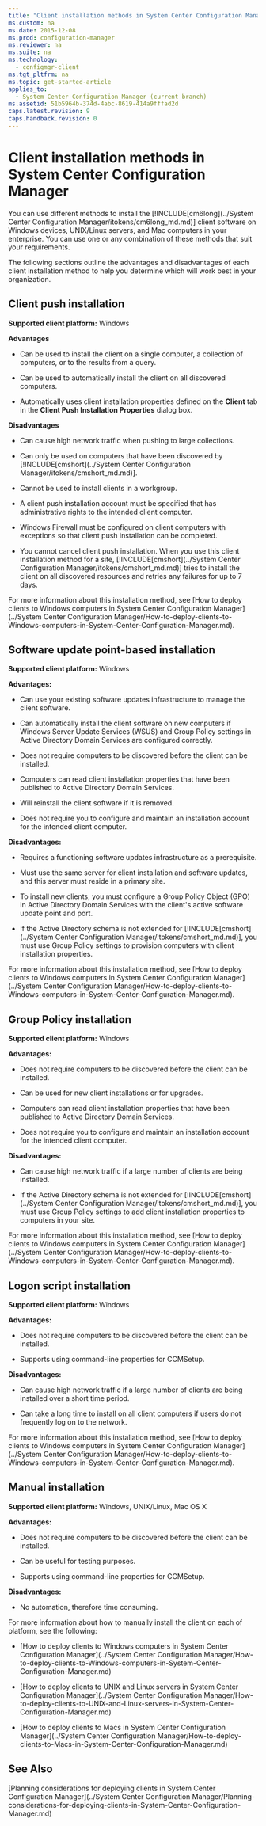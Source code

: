 ```yaml
---
title: "Client installation methods in System Center Configuration Manager"
ms.custom: na
ms.date: 2015-12-08
ms.prod: configuration-manager
ms.reviewer: na
ms.suite: na
ms.technology: 
  - configmgr-client
ms.tgt_pltfrm: na
ms.topic: get-started-article
applies_to: 
  - System Center Configuration Manager (current branch)
ms.assetid: 51b5964b-374d-4abc-8619-414a9fffad2d
caps.latest.revision: 9
caps.handback.revision: 0
---
```

# Client installation methods in System Center Configuration Manager
You can use different methods to install the [!INCLUDE[cm6long](../System Center Configuration Manager/itokens/cm6long_md.md)] client software on Windows devices, UNIX/Linux servers, and Mac computers in your enterprise. You can use one or any combination of these methods that suit your requirements.  
  
 The following sections outline the advantages and disadvantages of each client installation method to help you determine which will work best in your organization.  
  
## Client push installation  
 **Supported client platform:** Windows  
  
 **Advantages**  
  
-   Can be used to install the client on a single computer, a collection of computers, or to the results from a query.  
  
-   Can be used to automatically install the client on all discovered computers.  
  
-   Automatically uses client installation properties defined on the **Client** tab in the **Client Push Installation Properties** dialog box.  
  
 **Disadvantages**  
  
-   Can cause high network traffic when pushing to large collections.  
  
-   Can only be used on computers that have been discovered by [!INCLUDE[cmshort](../System Center Configuration Manager/itokens/cmshort_md.md)].  
  
-   Cannot be used to install clients in a workgroup.  
  
-   A client push installation account must be specified that has administrative rights to the intended client computer.  
  
-   Windows Firewall must be configured on client computers with exceptions so that client push installation can be completed.  
  
-   You cannot cancel client push installation. When you use this client installation method for a site, [!INCLUDE[cmshort](../System Center Configuration Manager/itokens/cmshort_md.md)] tries to install the client on all discovered resources and retries any failures for up to 7 days.  
  
 For more information about this installation method, see [How to deploy clients to Windows computers in System Center Configuration Manager](../System Center Configuration Manager/How-to-deploy-clients-to-Windows-computers-in-System-Center-Configuration-Manager.md).  
  
## Software update point-based installation  
 **Supported client platform:** Windows  
  
 **Advantages:**  
  
-   Can use your existing software updates infrastructure to manage the client software.  
  
-   Can automatically install the client software on new computers if Windows Server Update Services (WSUS) and Group Policy settings in Active Directory Domain Services are configured correctly.  
  
-   Does not require computers to be discovered before the client can be installed.  
  
-   Computers can read client installation properties that have been published to Active Directory Domain Services.  
  
-   Will reinstall the client software if it is removed.  
  
-   Does not require you to configure and maintain an installation account for the intended client computer.  
  
 **Disadvantages:**  
  
-   Requires a functioning software updates infrastructure as a prerequisite.  
  
-   Must use the same server for client installation and software updates, and this server must reside in a primary site.  
  
-   To install new clients, you must configure a Group Policy Object (GPO) in Active Directory Domain Services with the client's active software update point and port.  
  
-   If the Active Directory schema is not extended for [!INCLUDE[cmshort](../System Center Configuration Manager/itokens/cmshort_md.md)], you must use Group Policy settings to provision computers with client installation properties.  
  
 For more information about this installation method, see [How to deploy clients to Windows computers in System Center Configuration Manager](../System Center Configuration Manager/How-to-deploy-clients-to-Windows-computers-in-System-Center-Configuration-Manager.md).  
  
## Group Policy installation  
 **Supported client platform:** Windows  
  
 **Advantages:**  
  
-   Does not require computers to be discovered before the client can be installed.  
  
-   Can be used for new client installations or for upgrades.  
  
-   Computers can read client installation properties that have been published to Active Directory Domain Services.  
  
-   Does not require you to configure and maintain an installation account for the intended client computer.  
  
 **Disadvantages:**  
  
-   Can cause high network traffic if a large number of clients are being installed.  
  
-   If the Active Directory schema is not extended for [!INCLUDE[cmshort](../System Center Configuration Manager/itokens/cmshort_md.md)], you must use Group Policy settings to add client installation properties to computers in your site.  
  
 For more information about this installation method, see [How to deploy clients to Windows computers in System Center Configuration Manager](../System Center Configuration Manager/How-to-deploy-clients-to-Windows-computers-in-System-Center-Configuration-Manager.md).  
  
## Logon script installation  
 **Supported client platform:** Windows  
  
 **Advantages:**  
  
-   Does not require computers to be discovered before the client can be installed.  
  
-   Supports using command-line properties for CCMSetup.  
  
 **Disadvantages:**  
  
-   Can cause high network traffic if a large number of clients are being installed over a short time period.  
  
-   Can take a long time to install on all client computers if users do not frequently log on to the network.  
  
 For more information about this installation method, see [How to deploy clients to Windows computers in System Center Configuration Manager](../System Center Configuration Manager/How-to-deploy-clients-to-Windows-computers-in-System-Center-Configuration-Manager.md).  
  
## Manual installation  
 **Supported client platform:** Windows, UNIX/Linux, Mac OS X  
  
 **Advantages:**  
  
-   Does not require computers to be discovered before the client can be installed.  
  
-   Can be useful for testing purposes.  
  
-   Supports using command-line properties for CCMSetup.  
  
 **Disadvantages:**  
  
-   No automation, therefore time consuming.  
  
 For more information about how to manually install the client on each of platform, see the following:  
  
-   [How to deploy clients to Windows computers in System Center Configuration Manager](../System Center Configuration Manager/How-to-deploy-clients-to-Windows-computers-in-System-Center-Configuration-Manager.md)  
  
-   [How to deploy clients to UNIX and Linux servers in System Center Configuration Manager](../System Center Configuration Manager/How-to-deploy-clients-to-UNIX-and-Linux-servers-in-System-Center-Configuration-Manager.md)  
  
-   [How to deploy clients to Macs in System Center Configuration Manager](../System Center Configuration Manager/How-to-deploy-clients-to-Macs-in-System-Center-Configuration-Manager.md)  
  
## See Also  
 [Planning considerations for deploying clients in System Center Configuration Manager](../System Center Configuration Manager/Planning-considerations-for-deploying-clients-in-System-Center-Configuration-Manager.md)